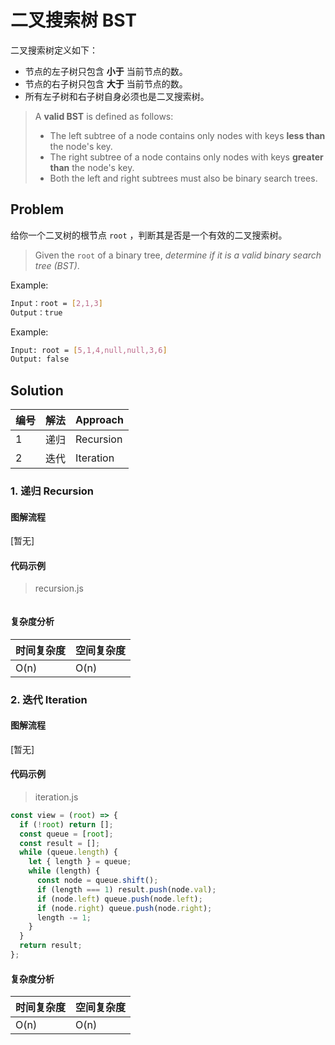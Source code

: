 # 二叉搜索树 BST



二叉搜索树定义如下：

- 节点的左子树只包含 **小于** 当前节点的数。
- 节点的右子树只包含 **大于** 当前节点的数。
- 所有左子树和右子树自身必须也是二叉搜索树。

> A **valid BST** is defined as follows:
>
> - The left subtree of a node contains only nodes with keys **less than** the node's key.
> - The right subtree of a node contains only nodes with keys **greater than** the node's key.
> - Both the left and right subtrees must also be binary search trees.

## Problem

给你一个二叉树的根节点 `root` ，判断其是否是一个有效的二叉搜索树。

> Given the `root` of a binary tree, *determine if it is a valid binary search tree (BST)*.

Example:

``` bash
Input：root = [2,1,3]
Output：true
```

Example:

``` bash
Input: root = [5,1,4,null,null,3,6]
Output: false
```



## Solution



| 编号 | 解法 | Approach  |
| ---- | ---- | --------- |
| 1    | 递归 | Recursion |
| 2    | 迭代 | Iteration |



### 1. 递归 Recursion

#### 图解流程

[暂无]

#### 代码示例

> recursion.js

``` js

```

#### 复杂度分析

| 时间复杂度 | 空间复杂度 |
| ---------- | ---------- |
| O(n)       | O(n)       |

### 2. 迭代 Iteration

#### 图解流程

[暂无]

#### 代码示例

> iteration.js

``` js
const view = (root) => {
  if (!root) return [];
  const queue = [root];
  const result = [];
  while (queue.length) {
    let { length } = queue;
    while (length) {
      const node = queue.shift();
      if (length === 1) result.push(node.val);
      if (node.left) queue.push(node.left);
      if (node.right) queue.push(node.right);
      length -= 1;
    }
  }
  return result;
};
```

#### 复杂度分析

| 时间复杂度 | 空间复杂度 |
| ---------- | ---------- |
| O(n)       | O(n)       |

